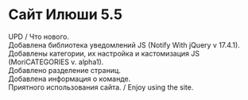 # Сайт Илюши 5.5
UPD / Что нового.
<br>Добавлена библиотека уведомлений JS (Notify With jQuery v 17.4.1).
<br>Добавлены категории, их настройка и кастомизация JS (MoriCATEGORIES v. alpha1).
<br>Добавлено разделение страниц.
<br>Добавлена информация о команде.
<br>Приятного использования сайта. / Enjoy using the site.
